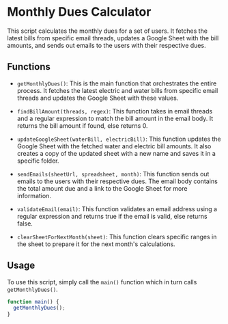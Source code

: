 # Monthly Dues Calculator

This script calculates the monthly dues for a set of users. It fetches the latest bills from specific email threads, updates a Google Sheet with the bill amounts, and sends out emails to the users with their respective dues.

## Functions

- `getMonthlyDues()`: This is the main function that orchestrates the entire process. It fetches the latest electric and water bills from specific email threads and updates the Google Sheet with these values.

- `findBillAmount(threads, regex)`: This function takes in email threads and a regular expression to match the bill amount in the email body. It returns the bill amount if found, else returns 0.

- `updateGoogleSheet(waterBill, electricBill)`: This function updates the Google Sheet with the fetched water and electric bill amounts. It also creates a copy of the updated sheet with a new name and saves it in a specific folder.

- `sendEmails(sheetUrl, spreadsheet, month)`: This function sends out emails to the users with their respective dues. The email body contains the total amount due and a link to the Google Sheet for more information.

- `validateEmail(email)`: This function validates an email address using a regular expression and returns true if the email is valid, else returns false.

- `clearSheetForNextMonth(sheet)`: This function clears specific ranges in the sheet to prepare it for the next month's calculations.

## Usage

To use this script, simply call the `main()` function which in turn calls `getMonthlyDues()`.

```javascript
function main() {
  getMonthlyDues();
}
